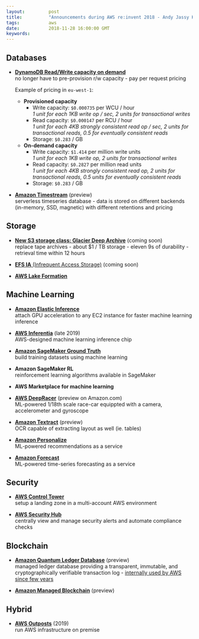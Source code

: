 ```yaml
---
layout:         post
title:          "Announcements during AWS re:invent 2018 - Andy Jassy Keynote"
tags:           aws
date:           2018-11-28 16:00:00 GMT
keywords:
---
```


## Databases

- [**DynamoDB Read/Write capacity on demand**](https://aws.amazon.com/dynamodb/pricing/on-demand/)<br />
  no longer have to pre-provision r/w capacity - pay per request pricing

  Example of pricing in `eu-west-1`:
  - **Provisioned capacity**
    - Write capacity: `$0.000735` per WCU / hour<br />
      _1 unit for each 1KB write op / sec, 2 units for transactional writes_
    - Read capacity: `$0.000147` per RCU / hour<br />
      _1 unit for each 4KB strongly consistent read op / sec, 2 units for transactional reads, 0.5 for eventually consistent reads_
    - Storage: `$0.283` / GB
  - **On-demand capacity**
    - Write capacity: `$1.414` per million write units<br />
      _1 unit for each 1KB write op, 2 units for transactional writes_
    - Read capacity: `$0.2827` per million read units<br />
      _1 unit for each 4KB strongly consistent read op, 2 units for transactional reads, 0.5 units for eventually consistent reads_
    - Storage: `$0.283` / GB

- [**Amazon Timestream**](https://aws.amazon.com/timestream/) (preview)<br />
  serverless timeseries database - data is stored on different backends (in-memory, SSD, magnetic) with different retentions and pricing


## Storage

- [**New S3 storage class: Glacier Deep Archive**](https://aws.amazon.com/s3/storage-classes/) (coming soon)<br />
  replace tape archives - about $1 / TB storage - eleven 9s of durability - retrieval time within 12 hours

- [**EFS IA** (Infrequent Access Storage)](https://aws.amazon.com/about-aws/whats-new/2018/11/coming-soon-amazon-efs-infrequent-access-storage-class/) (coming soon)

- [**AWS Lake Formation**](https://aws.amazon.com/lake-formation/)


## Machine Learning

- [**Amazon Elastic Inference**](https://aws.amazon.com/machine-learning/elastic-inference/)<br />
  attach GPU acceleration to any EC2 instance for faster machine learning inference

- [**AWS Inferentia**](https://aws.amazon.com/machine-learning/inferentia/) (late 2019)<br />
  AWS-designed machine learning inference chip

- [**Amazon SageMaker Ground Truth**](https://aws.amazon.com/sagemaker/groundtruth/)<br />
  build training datasets using machine learning

- **Amazon SageMaker RL**<br />
  reinforcement learning algorithms available in SageMaker

- **AWS Marketplace for machine learning**

- [**AWS DeepRacer**](https://aws.amazon.com/blogs/aws/aws-deepracer-go-hands-on-with-reinforcement-learning-at-reinvent/) (preview on Amazon.com)<br />
  ML-powered 1/18th scale race-car equippted with a camera, accelerometer and gyroscope

- [**Amazon Textract**](https://aws.amazon.com/textract/) (preview)<br />
  OCR capable of extracting layout as well (ie. tables)

- [**Amazon Personalize**](https://aws.amazon.com/personalize/)<br />
  ML-powered recommendations as a service

- [**Amazon Forecast**](https://aws.amazon.com/forecast/)<br />
  ML-powered time-series forecasting as a service


## Security

- [**AWS Control Tower**](https://aws.amazon.com/controltower/)<br />
  setup a landing zone in a multi-account AWS environment

- [**AWS Security Hub**](https://aws.amazon.com/security-hub/)<br />
  centrally view and manage security alerts and automate compliance checks


## Blockchain

- [**Amazon Quantum Ledger Database**](https://aws.amazon.com/qldb/) (preview)<br />
  managed ledger database providing a transparent, immutable, and cryptographically verifiable transaction log - [internally used by AWS since few years](https://twitter.com/colmmacc/status/1067832198059970561)

- [**Amazon Managed Blockchain**](https://aws.amazon.com/managed-blockchain/) (preview)


## Hybrid

- [**AWS Outposts**](https://aws.amazon.com/outposts/) (2019)<br />
  run AWS infrastructure on premise
